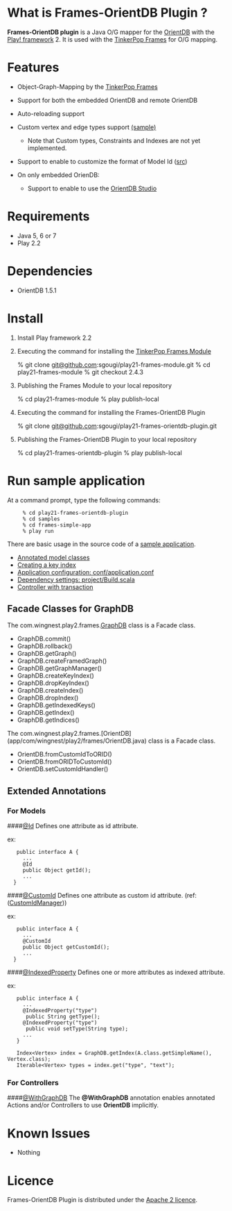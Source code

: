 What is Frames-OrientDB Plugin ?
============

**Frames-OrientDB plugin** is a Java O/G mapper for the [OrientDB](http://www.orientdb.org/) with  the [Play! framework](http://www.playframework.org/) 2. It is used with the [TinkerPop Frames](https://github.com/tinkerpop/frames/wiki) for O/G mapping.

Features
======

* Object-Graph-Mapping by the [TinkerPop Frames](https://github.com/tinkerpop/frames/wiki)

* Support for both the embedded OrientDB and remote OrientDB

* Auto-reloading support

* Custom vertex and edge types support [(sample)](samples/frames-simple-app-with-custom-types)
   * Note that Custom types, Constraints and Indexes are not yet implemented.
    
* Support to enable to customize the format of Model Id ([src](app/com/wingnest/play2/frames/plugin/orientdb/CustomIdManager.java))

* On only embedded OrienDB:

   * Support to enable to use the [OrientDB Studio](https://github.com/nuvolabase/orientdb/wiki/OrientDB-Studio)

Requirements
=========

* Java 5, 6 or 7
* Play 2.2

Dependencies
============

* OrientDB 1.5.1

Install
====

  1)  Install Play framework 2.2

  2)  Executing the command for installing the [TinkerPop Frames Module](http://goo.gl/0g43T) 

         % git clone git@github.com:sgougi/play21-frames-module.git
         % cd play21-frames-module
         % git checkout 2.4.3
  
  3)  Publishing the Frames Module to your local repository
           
         % cd play21-frames-module
         % play publish-local

  4)  Executing the command for installing the Frames-OrientDB Plugin

         % git clone git@github.com:sgougi/play21-frames-orientdb-plugin.git
         
  5)  Publishing the Frames-OrientDB Plugin to your local repository

         % cd play21-frames-orientdb-plugin
         % play publish-local


Run sample application
=======================

At a command prompt, type the following commands:

         % cd play21-frames-orientdb-plugin
         % cd samples
         % cd frames-simple-app
         % play run

There are basic usage in the source code of a [sample application](samples). 

* [Annotated model classes](samples/frames-simple-app/app/models)
* [Creating a key index](samples/frames-simple-app/app/Global.java)
* [Application configuration: conf/application.conf](samples/frames-simple-app/conf/application.conf)
* [Dependency settings: project/Build.scala](samples/frames-simple-app/project/Build.scala)  
* [Controller with transaction](samples/frames-simple-app/app/controllers/Application.java)

## Facade Classes for GraphDB

The com.wingnest.play2.frames.[GraphDB](https://github.com/sgougi/play21-frames-module/blob/master/app/com/wingnest/play2/frames/GraphDB.java) class is a Facade class.

* GraphDB.commit()
* GraphDB.rollback()
* GraphDB.getGraph()
* GraphDB.createFramedGraph()
* GraphDB.getGraphManager()
* GraphDB.createKeyIndex()
* GraphDB.dropKeyIndex()
* GraphDB.createIndex()
* GraphDB.dropIndex()
* GraphDB.getIndexedKeys()
* GraphDB.getIndex()
* GraphDB.getIndices()

The com.wingnest.play2.frames.[OrientDB] (app/com/wingnest/play2/frames/OrientDB.java) class is a Facade class.

* OrientDB.fromCustomIdToORID()
* OrientDB.fromORIDToCustomId()
* OrientDB.setCustomIdHandler()

## Extended Annotations 

### For Models
####[@Id](https://github.com/sgougi/play21-frames-module/blob/master/app/com/wingnest/play2/frames/annotations/Id.java)
Defines one attribute as id attribute.

 ex:

       public interface A {
         ...
         @Id
         public Object getId();
         ...
      }
      
####[@CustomId](app/com/wingnest/play2/frames/annotations/CustomId.java)
Defines one attribute as custom id attribute. (ref:([CustomIdManager](app/com/wingnest/play2/frames/plugin/orientdb/CustomIdManager.java)))

 ex:

       public interface A {
         ...
         @CustomId
         public Object getCustomId();
         ...
      }

####[@IndexedProperty](https://github.com/sgougi/play21-frames-module/blob/master/app/com/wingnest/play2/frames/annotations/IndexedProperty.java)
Defines one or more attributes as indexed attribute.

 ex:

       public interface A {
         ...
         @IndexedProperty("type")
          public String getType();
         @IndexedProperty("type")
          public void setType(String type);
         ...
       }

       Index<Vertex> index = GraphDB.getIndex(A.class.getSimpleName(), Vertex.class);
       Iterable<Vertex> types = index.get("type", "text");

### For Controllers
####[@WithGraphDB](https://github.com/sgougi/play21-frames-module/blob/master/app/com/wingnest/play2/frames/annotations/WithGraphDB.java)
The **@WithGraphDB** annotation enables annotated Actions and/or Controllers to use **OrientDB** implicitly.

Known Issues
=============
* Nothing

Licence
========
Frames-OrientDB Plugin is distributed under the [Apache 2 licence](http://www.apache.org/licenses/LICENSE-2.0.html).
